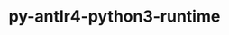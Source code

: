 ---
title: "py-antlr4-python3-runtime"
layout: cache
categories: [package, develop]
meta: {"versions": ["4.9.3"], "compilers": ["apple-clang@=15.0.0", "gcc@=13.2.0"], "oss": ["ubuntu24.04", "ventura"], "platforms": ["darwin", "linux"], "targets": ["aarch64", "x86_64_v3"], "stacks": ["ml-darwin-aarch64-mps", "ml-linux-aarch64-cpu", "ml-linux-aarch64-cuda", "ml-linux-x86_64-cpu", "ml-linux-x86_64-cuda", "root"], "num_specs": 14, "num_specs_by_stack": {"ml-darwin-aarch64-mps": 1, "root": 14, "ml-linux-aarch64-cpu": 7, "ml-linux-aarch64-cuda": 7, "ml-linux-x86_64-cpu": 6, "ml-linux-x86_64-cuda": 6}}
spec_details: [{"hash": "j6kddttjmomki7l4d574qejabsfqu6gf", "compiler": "apple-clang@=15.0.0", "versions": ["4.9.3"], "os": "ventura", "platform": "darwin", "target": "aarch64", "variants": ["build_system=python_pip"], "stacks": ["ml-darwin-aarch64-mps", "root"], "size": "-", "tarball": "https://binaries.spack.io/develop/build_cache/darwin-ventura-aarch64/apple-clang-15.0.0/py-antlr4-python3-runtime-4.9.3/darwin-ventura-aarch64-apple-clang-15.0.0-py-antlr4-python3-runtime-4.9.3-j6kddttjmomki7l4d574qejabsfqu6gf.spack"}, {"hash": "aktbj5kiflyjkair3lxir6lmoalzodjj", "compiler": "gcc@=13.2.0", "versions": ["4.9.3"], "os": "ubuntu24.04", "platform": "linux", "target": "aarch64", "variants": ["build_system=python_pip"], "stacks": ["ml-linux-aarch64-cpu", "root", "ml-linux-aarch64-cuda"], "size": "-", "tarball": "https://binaries.spack.io/develop/build_cache/linux-ubuntu24.04-aarch64/gcc-13.2.0/py-antlr4-python3-runtime-4.9.3/linux-ubuntu24.04-aarch64-gcc-13.2.0-py-antlr4-python3-runtime-4.9.3-aktbj5kiflyjkair3lxir6lmoalzodjj.spack"}, {"hash": "i7a4soeyjzkrvkqkuk7yc62r5tez463v", "compiler": "gcc@=13.2.0", "versions": ["4.9.3"], "os": "ubuntu24.04", "platform": "linux", "target": "aarch64", "variants": ["build_system=python_pip"], "stacks": ["ml-linux-aarch64-cpu", "root", "ml-linux-aarch64-cuda"], "size": "-", "tarball": "https://binaries.spack.io/develop/build_cache/linux-ubuntu24.04-aarch64/gcc-13.2.0/py-antlr4-python3-runtime-4.9.3/linux-ubuntu24.04-aarch64-gcc-13.2.0-py-antlr4-python3-runtime-4.9.3-i7a4soeyjzkrvkqkuk7yc62r5tez463v.spack"}, {"hash": "if7hw7xm4yt2khxg3uzk6kc3zsder42o", "compiler": "gcc@=13.2.0", "versions": ["4.9.3"], "os": "ubuntu24.04", "platform": "linux", "target": "aarch64", "variants": ["build_system=python_pip"], "stacks": ["ml-linux-aarch64-cpu", "root", "ml-linux-aarch64-cuda"], "size": "-", "tarball": "https://binaries.spack.io/develop/build_cache/linux-ubuntu24.04-aarch64/gcc-13.2.0/py-antlr4-python3-runtime-4.9.3/linux-ubuntu24.04-aarch64-gcc-13.2.0-py-antlr4-python3-runtime-4.9.3-if7hw7xm4yt2khxg3uzk6kc3zsder42o.spack"}, {"hash": "j44puqhpjj736jqghzz67mueuhtjcujw", "compiler": "gcc@=13.2.0", "versions": ["4.9.3"], "os": "ubuntu24.04", "platform": "linux", "target": "aarch64", "variants": ["build_system=python_pip"], "stacks": ["ml-linux-aarch64-cpu", "root", "ml-linux-aarch64-cuda"], "size": "-", "tarball": "https://binaries.spack.io/develop/build_cache/linux-ubuntu24.04-aarch64/gcc-13.2.0/py-antlr4-python3-runtime-4.9.3/linux-ubuntu24.04-aarch64-gcc-13.2.0-py-antlr4-python3-runtime-4.9.3-j44puqhpjj736jqghzz67mueuhtjcujw.spack"}, {"hash": "kddl5awv54dmzscxmjmftplxw7ndxk4s", "compiler": "gcc@=13.2.0", "versions": ["4.9.3"], "os": "ubuntu24.04", "platform": "linux", "target": "aarch64", "variants": ["build_system=python_pip"], "stacks": ["ml-linux-aarch64-cpu", "root", "ml-linux-aarch64-cuda"], "size": "-", "tarball": "https://binaries.spack.io/develop/build_cache/linux-ubuntu24.04-aarch64/gcc-13.2.0/py-antlr4-python3-runtime-4.9.3/linux-ubuntu24.04-aarch64-gcc-13.2.0-py-antlr4-python3-runtime-4.9.3-kddl5awv54dmzscxmjmftplxw7ndxk4s.spack"}, {"hash": "nki6asar4tyuo7jmsgmi6d35fdmgtqxr", "compiler": "gcc@=13.2.0", "versions": ["4.9.3"], "os": "ubuntu24.04", "platform": "linux", "target": "aarch64", "variants": ["build_system=python_pip"], "stacks": ["ml-linux-aarch64-cpu", "root", "ml-linux-aarch64-cuda"], "size": "-", "tarball": "https://binaries.spack.io/develop/build_cache/linux-ubuntu24.04-aarch64/gcc-13.2.0/py-antlr4-python3-runtime-4.9.3/linux-ubuntu24.04-aarch64-gcc-13.2.0-py-antlr4-python3-runtime-4.9.3-nki6asar4tyuo7jmsgmi6d35fdmgtqxr.spack"}, {"hash": "pod6vjb6wiiynjlg5oifo5t6444zvxv2", "compiler": "gcc@=13.2.0", "versions": ["4.9.3"], "os": "ubuntu24.04", "platform": "linux", "target": "aarch64", "variants": ["build_system=python_pip"], "stacks": ["ml-linux-aarch64-cpu", "root", "ml-linux-aarch64-cuda"], "size": "-", "tarball": "https://binaries.spack.io/develop/build_cache/linux-ubuntu24.04-aarch64/gcc-13.2.0/py-antlr4-python3-runtime-4.9.3/linux-ubuntu24.04-aarch64-gcc-13.2.0-py-antlr4-python3-runtime-4.9.3-pod6vjb6wiiynjlg5oifo5t6444zvxv2.spack"}, {"hash": "53dnh2w2ktpbkjjum6deqtlypznu2l24", "compiler": "gcc@=13.2.0", "versions": ["4.9.3"], "os": "ubuntu24.04", "platform": "linux", "target": "x86_64_v3", "variants": ["build_system=python_pip"], "stacks": ["ml-linux-x86_64-cpu", "ml-linux-x86_64-cuda", "root"], "size": "-", "tarball": "https://binaries.spack.io/develop/build_cache/linux-ubuntu24.04-x86_64_v3/gcc-13.2.0/py-antlr4-python3-runtime-4.9.3/linux-ubuntu24.04-x86_64_v3-gcc-13.2.0-py-antlr4-python3-runtime-4.9.3-53dnh2w2ktpbkjjum6deqtlypznu2l24.spack"}, {"hash": "5kxr7jmhp7igv7olecbtrz7a66flzpzl", "compiler": "gcc@=13.2.0", "versions": ["4.9.3"], "os": "ubuntu24.04", "platform": "linux", "target": "x86_64_v3", "variants": ["build_system=python_pip"], "stacks": ["ml-linux-x86_64-cpu", "ml-linux-x86_64-cuda", "root"], "size": "-", "tarball": "https://binaries.spack.io/develop/build_cache/linux-ubuntu24.04-x86_64_v3/gcc-13.2.0/py-antlr4-python3-runtime-4.9.3/linux-ubuntu24.04-x86_64_v3-gcc-13.2.0-py-antlr4-python3-runtime-4.9.3-5kxr7jmhp7igv7olecbtrz7a66flzpzl.spack"}, {"hash": "iudfvmscrstwk3r7kw4ffkpckqgurgui", "compiler": "gcc@=13.2.0", "versions": ["4.9.3"], "os": "ubuntu24.04", "platform": "linux", "target": "x86_64_v3", "variants": ["build_system=python_pip"], "stacks": ["ml-linux-x86_64-cpu", "ml-linux-x86_64-cuda", "root"], "size": "-", "tarball": "https://binaries.spack.io/develop/build_cache/linux-ubuntu24.04-x86_64_v3/gcc-13.2.0/py-antlr4-python3-runtime-4.9.3/linux-ubuntu24.04-x86_64_v3-gcc-13.2.0-py-antlr4-python3-runtime-4.9.3-iudfvmscrstwk3r7kw4ffkpckqgurgui.spack"}, {"hash": "rid2lzoqgbdrjgmzfd6jleofrgnyn56o", "compiler": "gcc@=13.2.0", "versions": ["4.9.3"], "os": "ubuntu24.04", "platform": "linux", "target": "x86_64_v3", "variants": ["build_system=python_pip"], "stacks": ["ml-linux-x86_64-cpu", "ml-linux-x86_64-cuda", "root"], "size": "-", "tarball": "https://binaries.spack.io/develop/build_cache/linux-ubuntu24.04-x86_64_v3/gcc-13.2.0/py-antlr4-python3-runtime-4.9.3/linux-ubuntu24.04-x86_64_v3-gcc-13.2.0-py-antlr4-python3-runtime-4.9.3-rid2lzoqgbdrjgmzfd6jleofrgnyn56o.spack"}, {"hash": "uhtycgs5p4335qo6pqjp3avze3dkb55q", "compiler": "gcc@=13.2.0", "versions": ["4.9.3"], "os": "ubuntu24.04", "platform": "linux", "target": "x86_64_v3", "variants": ["build_system=python_pip"], "stacks": ["ml-linux-x86_64-cpu", "ml-linux-x86_64-cuda", "root"], "size": "-", "tarball": "https://binaries.spack.io/develop/build_cache/linux-ubuntu24.04-x86_64_v3/gcc-13.2.0/py-antlr4-python3-runtime-4.9.3/linux-ubuntu24.04-x86_64_v3-gcc-13.2.0-py-antlr4-python3-runtime-4.9.3-uhtycgs5p4335qo6pqjp3avze3dkb55q.spack"}, {"hash": "zjuvleu76a4rktg6vumnwjuqegousjcg", "compiler": "gcc@=13.2.0", "versions": ["4.9.3"], "os": "ubuntu24.04", "platform": "linux", "target": "x86_64_v3", "variants": ["build_system=python_pip"], "stacks": ["ml-linux-x86_64-cpu", "ml-linux-x86_64-cuda", "root"], "size": "-", "tarball": "https://binaries.spack.io/develop/build_cache/linux-ubuntu24.04-x86_64_v3/gcc-13.2.0/py-antlr4-python3-runtime-4.9.3/linux-ubuntu24.04-x86_64_v3-gcc-13.2.0-py-antlr4-python3-runtime-4.9.3-zjuvleu76a4rktg6vumnwjuqegousjcg.spack"}]
---